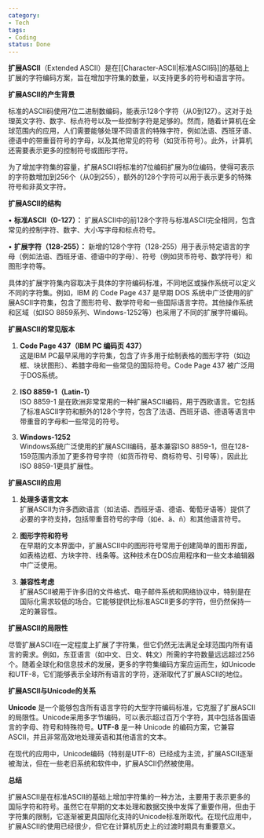 ```yaml
---
category:
- Tech
tags:
- Coding
status: Done
---
```





**扩展ASCII**（Extended ASCII）是在[[Character-ASCII|标准ASCII码]]的基础上扩展的字符编码方案，旨在增加字符集的数量，以支持更多的符号和语言字符。

**扩展ASCII的产生背景**

标准的ASCII码使用7位二进制数编码，能表示128个字符（从0到127）。这对于处理英文字符、数字、标点符号以及一些控制字符是足够的。然而，随着计算机在全球范围内的应用，人们需要能够处理不同语言的特殊字符，例如法语、西班牙语、德语中的带重音符号的字母，以及其他常见的符号（如货币符号）。此外，计算机还需要表示更多的控制符号或图形字符。

为了增加字符集的容量，扩展ASCII将标准的7位编码扩展为8位编码，使得可表示的字符数增加到256个（从0到255），额外的128个字符可以用于表示更多的特殊符号和非英文字符。

**扩展ASCII的结构**

• **标准ASCII（0-127）：** 扩展ASCII中的前128个字符与标准ASCII完全相同，包含常见的控制字符、数字、大小写字母和标点符号。

• **扩展字符（128-255）：** 新增的128个字符（128-255）用于表示特定语言的字母（例如法语、西班牙语、德语中的字母）、符号（例如货币符号、数学符号）和图形字符等。

具体的扩展字符集内容取决于具体的字符编码标准，不同地区或操作系统可以定义不同的字符集。例如，IBM 的 Code Page 437 是早期 DOS 系统中广泛使用的扩展ASCII字符集，包含了图形符号、数学符号和一些国际语言字符。其他操作系统和区域（如ISO 8859系列、Windows-1252等）也采用了不同的扩展字符编码。

**扩展ASCII的常见版本**

1. **Code Page 437（IBM PC 编码页 437）**  
   这是IBM PC最早采用的字符集，包含了许多用于绘制表格的图形字符（如边框、块状图形）、希腊字母和一些常见的国际符号。Code Page 437 被广泛用于DOS系统。

2. **ISO 8859-1（Latin-1）**  
   ISO 8859-1 是在欧洲非常常用的一种扩展ASCII编码，用于西欧语言。它包括了标准ASCII字符和额外的128个字符，包含了法语、西班牙语、德语等语言中带重音的字母和一些常见的符号。

3. **Windows-1252**  
   Windows系统广泛使用的扩展ASCII编码，基本兼容ISO 8859-1，但在128-159范围内添加了更多符号字符（如货币符号、商标符号、引号等），因此比ISO 8859-1更具扩展性。

**扩展ASCII的应用**
1. **处理多语言文本**  
   扩展ASCII为许多西欧语言（如法语、西班牙语、德语、葡萄牙语等）提供了必要的字符支持，包括带重音符号的字母（如é、ä、ñ）和其他语言符号。

2. **图形字符和符号**  
   在早期的文本界面中，扩展ASCII中的图形符号常用于创建简单的图形界面，如表格边框、方块字符、线条等。这种技术在DOS应用程序和一些文本编辑器中广泛使用。

3. **兼容性考虑**  
   扩展ASCII被用于许多旧的文件格式、电子邮件系统和网络协议中，特别是在国际化需求较低的场合。它能够提供比标准ASCII更多的字符，但仍然保持一定的兼容性。

**扩展ASCII的局限性**

尽管扩展ASCII在一定程度上扩展了字符集，但它仍然无法满足全球范围内所有语言的需求。例如，东亚语言（如中文、日文、韩文）所需的字符数量远远超过256个。随着全球化和信息技术的发展，更多的字符集编码方案应运而生，如Unicode和UTF-8，它们能够表示全球所有语言的字符，逐渐取代了扩展ASCII的地位。

**扩展ASCII与Unicode的关系**

**Unicode** 是一个能够包含所有语言字符的大型字符编码标准，它克服了扩展ASCII的局限性。Unicode采用多字节编码，可以表示超过百万个字符，其中包括各国语言的字母、符号和特殊符号。**UTF-8** 是一种 Unicode 的编码方案，它兼容 ASCII，并且非常高效地处理英语和其他语言的文本。

在现代的应用中，Unicode编码（特别是UTF-8）已经成为主流，扩展ASCII逐渐被淘汰，但在一些老旧系统和软件中，扩展ASCII仍然被使用。

**总结**

扩展ASCII是在标准ASCII的基础上增加字符集的一种方法，主要用于表示更多的国际字符和符号。虽然它在早期的文本处理和数据交换中发挥了重要作用，但由于字符集的限制，它逐渐被更具国际化支持的Unicode标准所取代。在现代应用中，扩展ASCII的使用已经很少，但它在计算机历史上的过渡时期具有重要意义。